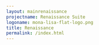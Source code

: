 ```yaml
---
layout: mainrenaissance
projectname: Renaissance Suite
logoname: mona-lisa-flat-logo.png
title: Renaissance
permalink: /index.html
---
```

